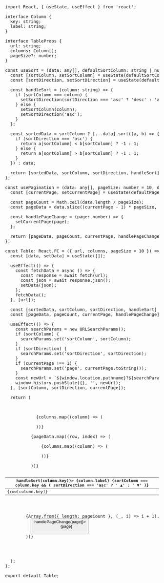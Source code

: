 
<pre>

import React, { useState, useEffect } from 'react';

interface Column {
  key: string;
  label: string;
}

interface TableProps {
  url: string;
  columns: Column[];
  pageSize?: number;
}

const useSort = (data: any[], defaultSortColumn: string | null = null, defaultSortDirection: string | null = null) => {
  const [sortColumn, setSortColumn] = useState<string | null>(defaultSortColumn);
  const [sortDirection, setSortDirection] = useState<string | null>(defaultSortDirection);

  const handleSort = (column: string) => {
    if (sortColumn === column) {
      setSortDirection(sortDirection === 'asc' ? 'desc' : 'asc');
    } else {
      setSortColumn(column);
      setSortDirection('asc');
    }
  };

  const sortedData = sortColumn ? [...data].sort((a, b) => {
    if (sortDirection === 'asc') {
      return a[sortColumn] < b[sortColumn] ? -1 : 1;
    } else {
      return a[sortColumn] > b[sortColumn] ? -1 : 1;
    }
  }) : data;

  return [sortedData, sortColumn, sortDirection, handleSort] as const;
};

const usePagination = (data: any[], pageSize: number = 10, defaultPage: number = 1) => {
  const [currentPage, setCurrentPage] = useState<number>(defaultPage);

  const pageCount = Math.ceil(data.length / pageSize);
  const pageData = data.slice((currentPage - 1) * pageSize, currentPage * pageSize);

  const handlePageChange = (page: number) => {
    setCurrentPage(page);
  };

  return [pageData, pageCount, currentPage, handlePageChange] as const;
};

const Table: React.FC<TableProps> = ({ url, columns, pageSize = 10 }) => {
  const [data, setData] = useState<any[]>([]);

  useEffect(() => {
    const fetchData = async () => {
      const response = await fetch(url);
      const json = await response.json();
      setData(json);
    };
    fetchData();
  }, [url]);

  const [sortedData, sortColumn, sortDirection, handleSort] = useSort(data);
  const [pageData, pageCount, currentPage, handlePageChange] = usePagination(sortedData, pageSize);

  useEffect(() => {
    const searchParams = new URLSearchParams();
    if (sortColumn) {
      searchParams.set('sortColumn', sortColumn);
    }
    if (sortDirection) {
      searchParams.set('sortDirection', sortDirection);
    }
    if (currentPage !== 1) {
      searchParams.set('page', currentPage.toString());
    }
    const newUrl = `${window.location.pathname}?${searchParams.toString()}`;
    window.history.pushState({}, '', newUrl);
  }, [sortColumn, sortDirection, currentPage]);

  return (
    <div>
      <table>
        <thead>
          <tr>
            {columns.map((column) => (
              <th key={column.key} onClick={() => handleSort(column.key)}>
                {column.label}
                {sortColumn === column.key && (
                  sortDirection === 'asc' ? ' ▲' : ' ▼'
                )}
              </th>
            ))}
          </tr>
        </thead>
        <tbody>
          {pageData.map((row, index) => (
            <tr key={index}>
              {columns.map((column) => (
                <td key={column.key}>
                  {row[column.key]}
                </td>
              ))}
            </tr>
          ))}
        </tbody>
      </table>
      <div>
        {Array.from({ length: pageCount }, (_, i) => i + 1).map((page) => (
          <button key={page} onClick={() => handlePageChange(page)}>
            {page}
          </button>
        ))}
      </div>
    </div>
  );
};

export default Table;

</pre>
